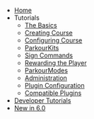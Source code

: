 <!-- docs/_sidebar.md -->

* [Home](/)
* Tutorials
    * [The Basics](tutorials/the-basics.md)
    * [Creating Course](tutorials/creating-course.md) 
    * [Configuring Course](tutorials/configuring-course.md)
    * [ParkourKits](tutorials/parkour-kits.md)
    * [Sign Commands](tutorials/sign-commands.md)
    * [Rewarding the Player](tutorials/rewarding-player.md)
    * [ParkourModes](tutorials/parkour-modes.md)
    * [Administration](tutorials/administration.md)
    * [Plugin Configuration](tutorials/plugin-config.md)
    * [Compatible Plugins](tutorials/compatible-plugins.md)
* [Developer Tutorials](developer.md)
* [New in 6.0](changelog.md)